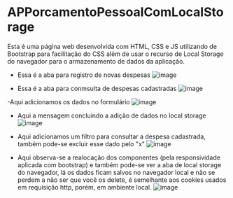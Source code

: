 # APPorcamentoPessoalComLocalStorage
Esta é uma página web desenvolvida com HTML, CSS e JS utilizando de Bootstrap para facilitação do CSS além de usar o recurso de Local Storage do navegador para o armazenamento de dados da aplicação.

- Essa é a aba para registro de novas despesas
![image](https://user-images.githubusercontent.com/101514539/199628468-5d83b1af-198a-4d8c-8428-7b14a84ab6d0.png)

- Essa é a aba para conmsulta de despesas cadastradas
![image](https://user-images.githubusercontent.com/101514539/199628516-1ad19775-0ef2-4ae6-a301-af45b6b006d5.png)

-Aqui adicionamos os dados no formulário
![image](https://user-images.githubusercontent.com/101514539/199628621-7090dd30-87c1-4755-b565-0fbd9b5fc902.png)

- Aqui a mensagem concluindo a adição de dados no local storage
![image](https://user-images.githubusercontent.com/101514539/199628647-7465c674-e1c7-4eef-a7ab-292296a36300.png)

- Aqui adicionamos um filtro para consultar a despesa cadastrada, também pode-se excluir esse dado pelo "x"
![image](https://user-images.githubusercontent.com/101514539/199628698-692b6438-b179-4bf0-970c-ad7acc88bb12.png)

- Aqui observa-se a realocação dos componentes (pela responsividade aplicada com bootstrap) e também pode-se ver a aba de local storage do navegador, lá os dados ficam salvos no navegador local e não se perdem a não ser que você os delete, é semelhante aos cookies usados em requisição http, porém, em ambiente local.
![image](https://user-images.githubusercontent.com/101514539/199628798-289eb4aa-aaa9-4914-b748-1b6207477dbe.png)
